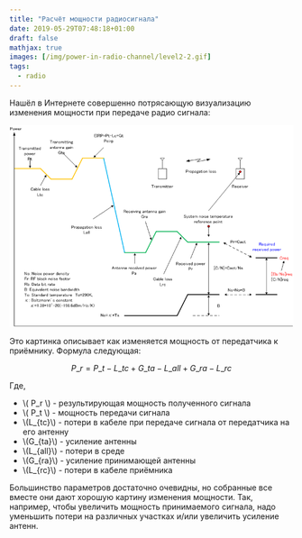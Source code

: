 ```yaml
---
title: "Расчёт мощности радиосигнала"
date: 2019-05-29T07:48:18+01:00
draft: false
mathjax: true
images: [/img/power-in-radio-channel/level2-2.gif]
tags:
  - radio
---
```

Нашёл в Интернете совершенно потрясающую визуализацию изменения мощности при передаче радио сигнала:

[![](/img/power-in-radio-channel/level2-2.gif)](https://www.cdt21.com/resources/TechnicalArticle/article9.asp)

Это картинка описывает как изменяется мощность от передатчика к приёмнику. Формула следующая:

$$
P\_r = P\_t - L\_{tc} + G\_{ta} - L\_{all} + G\_{ra} - L\_{rc}
$$

Где,

 - \\( P\_r \\) - результирующая мощность полученного сигнала
 - \\( P\_t \\) - мощность передачи сигнала
 - \\(L\_{tc}\\) - потери в кабеле при передаче сигнала от передатчика на его антенну
 - \\(G\_{ta}\\) - усиление антенны
 - \\(L\_{all}\\) - потери в среде
 - \\(G\_{ra}\\) - усиление принимающей антенны
 - \\(L\_{rc}\\) - потери в кабеле приёмника
 
Большинство параметров достаточно очевидны, но собранные все вместе они дают хорошую картину изменения мощности. Так, например, чтобы увеличить мощность принимаемого сигнала, надо уменьшить потери на различных участках и/или увеличить усиление антенн.